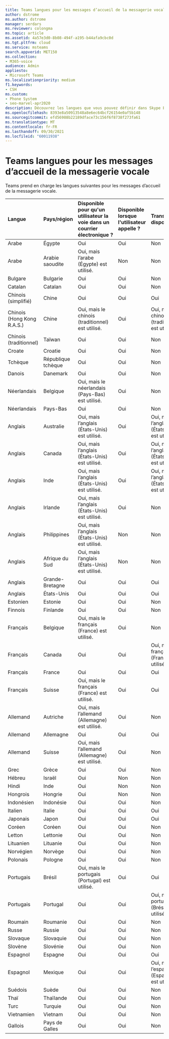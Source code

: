 ```yaml
---
title: Teams langues pour les messages d’accueil de la messagerie vocale
author: dstrome
ms.author: dstrome
manager: serdars
ms.reviewer: colongma
ms.topic: article
ms.assetid: 4a57e3d0-8b08-494f-a195-b44afa9cbc0d
ms.tgt.pltfrm: cloud
ms.service: msteams
search.appverid: MET150
ms.collection:
- M365-voice
audience: Admin
appliesto:
- Microsoft Teams
ms.localizationpriority: medium
f1.keywords:
- CSH
ms.custom:
- Phone System
- seo-marvel-apr2020
description: Découvrez les langues que vous pouvez définir dans Skype Entreprise pour les messages système et les messages d’accueil de la messagerie vocale par défaut.
ms.openlocfilehash: 8393e8a50913548a8e6ec64bcf26154e0af5b148
ms.sourcegitcommit: efd56988b22189dface73c156f6f8738f273fa61
ms.translationtype: MT
ms.contentlocale: fr-FR
ms.lasthandoff: 09/30/2021
ms.locfileid: "60011938"
---
```

# <a name="teams-languages-for-voicemail-greetings-and-messages"></a>Teams langues pour les messages d’accueil de la messagerie vocale

Teams prend en charge les langues suivantes pour les messages d’accueil de la messagerie vocale.
  


|Langue  |Pays/région |Disponible pour qu'un utilisateur la voie dans un courrier électronique ? |Disponible lorsque l'utilisateur appelle ? |Transcription disponible ?  |
|:-------------|:------------------|:--------------------------------------------|:-------------------------------------|:-----------------------------|
|Arabe        |Égypte              |Oui                                          |Oui                                   |Non  |
|Arabe        |Arabie saoudite       |Oui, mais l’arabe (Égypte) est utilisé.             |Non                                    |Non  |
|Bulgare     |Bulgarie           |Oui                                          |Oui                                   |Non  |
|Catalan       |Catalan            |Oui                                          |Oui                                   |Non  |
|Chinois (simplifié)   |Chine     |Oui                                          |Oui                                   |Oui |
|Chinois (Hong Kong R.A.S.)    |Chine     |Oui, mais le chinois (traditionnel) est utilisé.      |Oui                                   |Oui, mais le chinois (traditionnel) est utilisé. |
|Chinois (traditionnel)  |Taïwan    |Oui                                          |Oui                                   |Non  |
|Croate      |Croatie            |Oui                                          |Oui                                   |Non  |
|Tchèque         |République tchèque     |Oui                                          |Oui                                   |Non  |
|Danois        |Danemark            |Oui                                          |Oui                                   |Non  |
|Néerlandais         |Belgique            |Oui, mais le néerlandais (Pays-Bas) est utilisé.        |Oui                                   |Non  |
|Néerlandais         |Pays-Bas        |Oui                                          |Oui                                   |Non  |
|Anglais       |Australie          |Oui, mais l’anglais (États-Unis) est utilisé.    |Oui                                   |Oui, mais l’anglais (États-Unis) est utilisé. |
|Anglais       |Canada             |Oui, mais l’anglais (États-Unis) est utilisé.    |Oui                                   |Oui, mais l’anglais (États-Unis) est utilisé. |
|Anglais       |Inde              |Oui, mais l’anglais (États-Unis) est utilisé.    |Oui                                   |Oui, mais l’anglais (États-Unis) est utilisé. |
|Anglais       |Irlande            |Oui, mais l’anglais (États-Unis) est utilisé.    |Oui                                   |Non  |
|Anglais       |Philippines        |Oui, mais l’anglais (États-Unis) est utilisé.    |Non                                    |Non  |
|Anglais       |Afrique du Sud       |Oui, mais l’anglais (États-Unis) est utilisé.    |Non                                    |Non  |
|Anglais       |Grande-Bretagne      |Oui                                          |Oui                                   |Oui |
|Anglais       |États-Unis      |Oui                                          |Oui                                   |Oui |
|Estonien      |Estonie            |Oui                                          |Oui                                   |Non  |
|Finnois       |Finlande            |Oui                                          |Oui                                   |Non  |
|Français        |Belgique            |Oui, mais le français (France) est utilisé.            |Oui                                   |Non  |
|Français        |Canada             |Oui                                          |Oui                                   |Oui, mais le français (France) est utilisé.   |
|Français        |France             |Oui                                          |Oui                                   |Oui |
|Français        |Suisse        |Oui, mais le français (France) est utilisé.            |Oui                                   |Oui |
|Allemand        |Autriche            |Oui, mais l’allemand (Allemagne) est utilisé.           |Oui                                   |Non  |
|Allemand        |Allemagne            |Oui                                          |Oui                                   |Oui |
|Allemand        |Suisse        |Oui, mais l’allemand (Allemagne) est utilisé.           |Oui                                   |Non  |
|Grec         |Grèce             |Oui                                          |Oui                                   |Non  |
|Hébreu        |Israël             |Oui                                          |Non                                    |Non  |
|Hindi         |Inde              |Oui                                          |Non                                    |Non  |
|Hongrois     |Hongrie            |Oui                                          |Non                                    |Non  |
|Indonésien    |Indonésie          |Oui                                          |Oui                                   |Non  |
|Italien       |Italie              |Oui                                          |Oui                                   |Oui |
|Japonais      |Japon              |Oui                                          |Oui                                   |Oui |
|Coréen        |Coréen             |Oui                                          |Oui                                   |Non  |
|Letton       |Lettonie             |Oui                                          |Oui                                   |Non  |
|Lituanien    |Lituanie          |Oui                                          |Oui                                   |Non  |
|Norvégien   |Norvège      |Oui                                          |Oui                                   |Non  |
|Polonais        |Pologne             |Oui                                          |Oui                                   |Non  |
|Portugais    |Brésil             |Oui, mais le portugais (Portugal) est utilisé.      |Oui                                   |Oui |
|Portugais    |Portugal           |Oui                                          |Oui                                   |Oui, mais le portugais (Brésil) est utilisé.  |
|Roumain      |Roumanie            |Oui                                          |Oui                                   |Non  |
|Russe       |Russie             |Oui                                          |Oui                                   |Non  |
|Slovaque        |Slovaquie           |Oui                                          |Oui                                   |Non  |
|Slovène     |Slovénie           |Oui                                          |Oui                                   |Non  |
|Espagnol       |Espagne              |Oui                                          |Oui                                   |Oui |
|Espagnol       |Mexique             |Oui                                          |Oui                                   |Oui, mais l’espagnol (Espagne) est utilisé.   |
|Suédois       |Suède             |Oui                                          |Oui                                   |Non  |
|Thaï          |Thaïlande           |Oui                                          |Oui                                   |Non  |
|Turc       |Turquie             |Oui                                          |Oui                                   |Non  |
|Vietnamien    |Vietnam            |Oui                                          |Oui                                   |Non  |
|Gallois         |Pays de Galles              |Oui                                          |Oui                                   |Non  |

 
